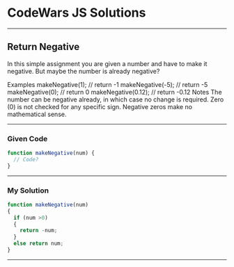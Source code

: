 # CodeWars JS Solutions

---

## Return Negative

In this simple assignment you are given a number and have to make it negative. But maybe the number is already negative?

Examples
makeNegative(1);    // return -1
makeNegative(-5);   // return -5
makeNegative(0);    // return 0
makeNegative(0.12); // return -0.12
Notes
The number can be negative already, in which case no change is required.
Zero (0) is not checked for any specific sign. Negative zeros make no mathematical sense.

---

### Given Code


```js
function makeNegative(num) {
  // Code?
}
```

---

### My Solution 


```js
function makeNegative(num) 
{
  if (num >0)
  {
    return -num;
  }
  else return num;
}
```


---

